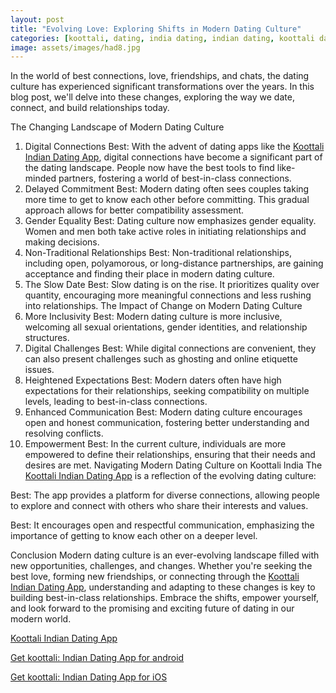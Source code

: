 ```yaml
---
layout: post
title: "Evolving Love: Exploring Shifts in Modern Dating Culture"
categories: [koottali, dating, india dating, indian dating, koottali dating app]
image: assets/images/had8.jpg
---
```


In the world of best connections, love, friendships, and chats, the dating culture has experienced significant transformations over the years. In this blog post, we'll delve into these changes, exploring the way we date, connect, and build relationships today.

The Changing Landscape of Modern Dating Culture

1. Digital Connections
   Best: With the advent of dating apps like the [Koottali Indian Dating App](https://koottali.com/download), digital connections have become a significant part of the dating landscape. People now have the best tools to find like-minded partners, fostering a world of best-in-class connections.
2. Delayed Commitment
   Best: Modern dating often sees couples taking more time to get to know each other before committing. This gradual approach allows for better compatibility assessment.
3. Gender Equality
   Best: Dating culture now emphasizes gender equality. Women and men both take active roles in initiating relationships and making decisions.
4. Non-Traditional Relationships
   Best: Non-traditional relationships, including open, polyamorous, or long-distance partnerships, are gaining acceptance and finding their place in modern dating culture.
5. The Slow Date
   Best: Slow dating is on the rise. It prioritizes quality over quantity, encouraging more meaningful connections and less rushing into relationships.
   The Impact of Change on Modern Dating Culture
6. More Inclusivity
   Best: Modern dating culture is more inclusive, welcoming all sexual orientations, gender identities, and relationship structures.
7. Digital Challenges
   Best: While digital connections are convenient, they can also present challenges such as ghosting and online etiquette issues.
8. Heightened Expectations
   Best: Modern daters often have high expectations for their relationships, seeking compatibility on multiple levels, leading to best-in-class connections.
9. Enhanced Communication
   Best: Modern dating culture encourages open and honest communication, fostering better understanding and resolving conflicts.
10. Empowerment
    Best: In the current culture, individuals are more empowered to define their relationships, ensuring that their needs and desires are met.
    Navigating Modern Dating Culture on Koottali India
    The [Koottali Indian Dating App](https://koottali.com/download) is a reflection of the evolving dating culture:

Best: The app provides a platform for diverse connections, allowing people to explore and connect with others who share their interests and values.

Best: It encourages open and respectful communication, emphasizing the importance of getting to know each other on a deeper level.

Conclusion
Modern dating culture is an ever-evolving landscape filled with new opportunities, challenges, and changes. Whether you're seeking the best love, forming new friendships, or connecting through the [Koottali Indian Dating App](https://koottali.com/download), understanding and adapting to these changes is key to building best-in-class relationships. Embrace the shifts, empower yourself, and look forward to the promising and exciting future of dating in our modern world.

[Koottali Indian Dating App](https://koottali.com/download)

[Get koottali: Indian Dating App for android](https://play.google.com/store/apps/details?id=com.koottali.app&hl=en_IN&gl=US)

[Get koottali: Indian Dating App for iOS](https://apps.apple.com/us/app/koottali-connect-with-mallus/id6448742453)
